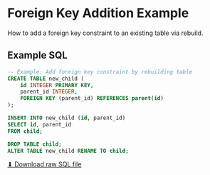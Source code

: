 # Foreign Key Addition Example

How to add a foreign key constraint to an existing table via rebuild.

## Example SQL

```sql
-- Example: Add foreign key constraint by rebuilding table
CREATE TABLE new_child (
    id INTEGER PRIMARY KEY,
    parent_id INTEGER,
    FOREIGN KEY (parent_id) REFERENCES parent(id)
);

INSERT INTO new_child (id, parent_id)
SELECT id, parent_id
FROM child;

DROP TABLE child;
ALTER TABLE new_child RENAME TO child;
```

[⬇ Download raw SQL file](foreign_key_rebuild_example.sql)
